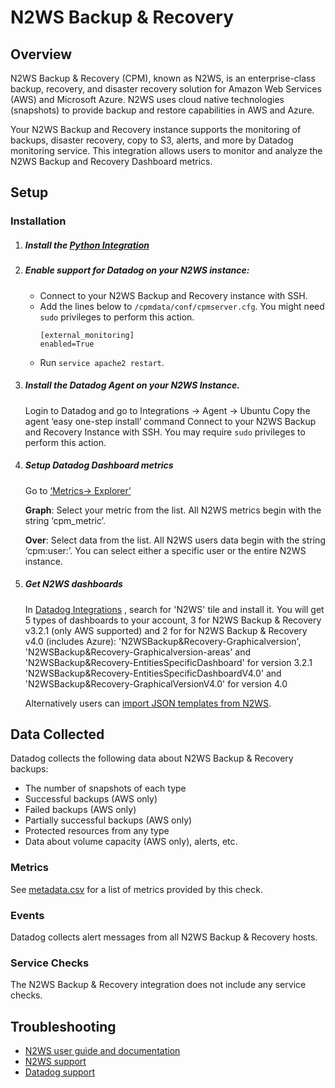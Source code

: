 # N2WS Backup & Recovery

## Overview


N2WS Backup & Recovery (CPM), known as N2WS, is an enterprise-class backup, recovery, and disaster recovery solution for Amazon Web Services (AWS) and Microsoft Azure. N2WS uses cloud native technologies (snapshots) to provide backup and restore capabilities in AWS and Azure.

Your N2WS Backup and Recovery instance supports the monitoring of backups, disaster recovery, copy to S3, alerts, 
and more by Datadog monitoring service. This integration allows users to monitor and analyze the N2WS Backup and Recovery Dashboard metrics.

## Setup

### Installation

1.	##### Install the [Python Integration][1]

2.  ##### Enable support for Datadog on your N2WS instance:
    - Connect to your N2WS Backup and Recovery instance with SSH.
    - Add the lines below to `/cpmdata/conf/cpmserver.cfg`. You might need `sudo` privileges to perform this action.
        ```
        [external_monitoring]
        enabled=True
        ```
    - Run ```service apache2 restart```.

3.	##### Install the Datadog Agent on your N2WS Instance.
    Login to Datadog and go to Integrations -> Agent -> Ubuntu
    Copy the agent ‘easy one-step install’ command 
    Connect to your N2WS Backup and Recovery Instance with SSH. You may require `sudo` privileges to perform this action.

4.	##### Setup Datadog Dashboard metrics
    Go to [‘Metrics-> Explorer’][2]

    **Graph**: Select your metric from the list. All N2WS metrics begin with the string ‘cpm_metric’.

    **Over**: Select data from the list. All N2WS users data begin with the string ‘cpm:user:<user-name>’.
              You can select either a specific user or the entire N2WS instance.


5.	##### Get N2WS dashboards
    In [Datadog Integrations][3] , search for 'N2WS' tile and install it. 
    You will get 5 types of dashboards to your account, 3 for N2WS Backup & Recovery v3.2.1 (only AWS supported) and 2 for for N2WS Backup & Recovery v4.0 (includes Azure):
    'N2WSBackup&Recovery-Graphicalversion', 'N2WSBackup&Recovery-Graphicalversion-areas' and 'N2WSBackup&Recovery-EntitiesSpecificDashboard' for version 3.2.1
	'N2WSBackup&Recovery-EntitiesSpecificDashboardV4.0' and 'N2WSBackup&Recovery-GraphicalVersionV4.0' for version 4.0
 
    Alternatively users can [import JSON templates from N2WS][4].

## Data Collected

Datadog collects the following data about N2WS Backup & Recovery backups:

- The number of snapshots of each type
- Successful backups (AWS only)
- Failed backups (AWS only)
- Partially successful backups (AWS only)
- Protected resources from any type
- Data about volume capacity (AWS only), alerts, etc.

### Metrics

See [metadata.csv][5] for a list of metrics provided by this check.

### Events

Datadog collects alert messages from all N2WS Backup & Recovery hosts.

### Service Checks

The N2WS Backup & Recovery integration does not include any service checks.

## Troubleshooting

- [N2WS user guide and documentation][6]
- [N2WS support][7]
- [Datadog support][8]


[1]: https://app.datadoghq.com/account/settings#integrations/python
[2]: https://app.datadoghq.com/metric/explorer
[3]: https://app.datadoghq.com/account/settings#integrations/n2ws
[4]: https://support.n2ws.com/portal/en/kb/articles/datadog-templates
[5]: https://github.com/DataDog/integrations-extras/blob/master/n2ws/metadata.csv
[6]: https://n2ws.com/support/documentation
[7]: https://n2ws.com/support 
[8]: https://docs.datadoghq.com/help/
[9]: https://app.datadoghq.com/account/settings#ubuntu
